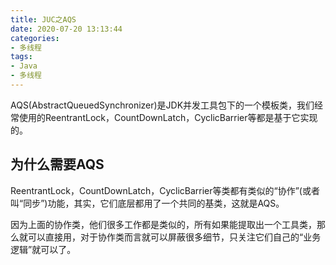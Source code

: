 ```yaml
---
title: JUC之AQS
date: 2020-07-20 13:13:44
categories:
- 多线程
tags:
- Java
- 多线程
---
```


AQS(AbstractQueuedSynchronizer)是JDK并发工具包下的一个模板类，我们经常使用的ReentrantLock，CountDownLatch，CyclicBarrier等都是基于它实现的。

<!-- more -->

## 为什么需要AQS ##

ReentrantLock，CountDownLatch，CyclicBarrier等类都有类似的“协作”(或者叫“同步”)功能，其实，它们底层都用了一个共同的基类，这就是AQS。

因为上面的协作类，他们很多工作都是类似的，所有如果能提取出一个工具类，那么就可以直接用，对于协作类而言就可以屏蔽很多细节，只关注它们自己的“业务逻辑”就可以了。
